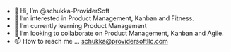 - 👋 Hi, I’m @schukka-ProviderSoft
- 👀 I’m interested in Product Management, Kanban and Fitness.
- 🌱 I’m currently learning Product Management
- 💞️ I’m looking to collaborate on Product Management, Kanban and Agile.
- 📫 How to reach me ... schukka@providersoftllc.com

<!---
schukka-ProviderSoft/schukka-ProviderSoft is a ✨ special ✨ repository because its `README.md` (this file) appears on your GitHub profile.
You can click the Preview link to take a look at your changes.
--->
